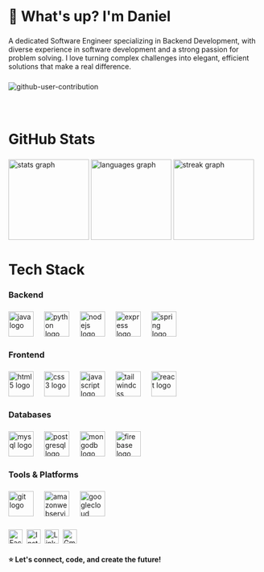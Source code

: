 <h1 align="left">🌊 What's up? I'm Daniel</h1>

###

<p align="left">A dedicated Software Engineer specializing in Backend Development, with diverse experience in software development and a strong passion for problem solving. I love turning complex challenges into elegant, efficient solutions that make a real difference.</p>

###

![github-user-contribution](https://github.com/user-attachments/assets/a603b184-2b97-4d0a-add7-dafa26a9cca3)

###

<br clear="both">


###

<h1 align="left">GitHub Stats</h1>

###

<div align="left">
  <img src="https://github-readme-stats.vercel.app/api?username=DanielHC16&hide_title=false&hide_rank=false&show_icons=true&include_all_commits=true&count_private=true&disable_animations=false&theme=merko&locale=en&hide_border=false&order=1&custom_title=My%20GitHub%20Stats" height="160" alt="stats graph" />
  
  <img src="https://github-readme-stats.vercel.app/api/top-langs?username=DanielHC16&locale=en&hide_title=false&layout=compact&card_width=320&langs_count=6&theme=merko&hide_border=false&order=2" height="160" alt="languages graph" />
  
  <img src="https://streak-stats.demolab.com?user=DanielHC16&locale=en&mode=daily&theme=merko&hide_border=false&border_radius=5&date_format=%5BY.%5Dn.j&order=3" height="160" alt="streak graph" />
</div>




###

<h1 align="left">Tech Stack</h1>

###

<h3 align="left">Backend</h3>

###

<div align="left">
  <img src="https://skillicons.dev/icons?i=java" height="50" alt="java logo"  />
  <img width="13" />
  <img src="https://skillicons.dev/icons?i=py" height="50" alt="python logo"  />
  <img width="13" />
  <img src="https://skillicons.dev/icons?i=nodejs" height="50" alt="nodejs logo"  />
  <img width="13" />
  <img src="https://skillicons.dev/icons?i=express" height="50" alt="express logo"  />
  <img width="13" />
  <img src="https://skillicons.dev/icons?i=spring" height="50" alt="spring logo"  />
</div>

###

<h3 align="left">Frontend</h3>

###

<div align="left">
  <img src="https://cdn.jsdelivr.net/gh/devicons/devicon/icons/html5/html5-original.svg" height="50" alt="html5 logo"  />
  <img width="13" />
  <img src="https://cdn.jsdelivr.net/gh/devicons/devicon/icons/css3/css3-original.svg" height="50" alt="css3 logo"  />
  <img width="13" />
  <img src="https://cdn.jsdelivr.net/gh/devicons/devicon/icons/javascript/javascript-original.svg" height="50" alt="javascript logo"  />
  <img width="13" />
  <img src="https://skillicons.dev/icons?i=tailwind" height="50" alt="tailwindcss logo"  />
  <img width="13" />
  <img src="https://skillicons.dev/icons?i=react" height="50" alt="react logo"  />
</div>

###

<h3 align="left">Databases</h3>

###

<div align="left">
  <img src="https://cdn.jsdelivr.net/gh/devicons/devicon/icons/mysql/mysql-original.svg" height="50" alt="mysql logo"  />
  <img width="13" />
  <img src="https://cdn.jsdelivr.net/gh/devicons/devicon/icons/postgresql/postgresql-original.svg" height="50" alt="postgresql logo"  />
  <img width="13" />
  <img src="https://cdn.jsdelivr.net/gh/devicons/devicon/icons/mongodb/mongodb-original.svg" height="50" alt="mongodb logo"  />
  <img width="13" />
  <img src="https://cdn.jsdelivr.net/gh/devicons/devicon/icons/firebase/firebase-plain.svg" height="50" alt="firebase logo"  />
</div>

###

<h3 align="left">Tools & Platforms</h3>

###

<div align="left">
  <img src="https://cdn.jsdelivr.net/gh/devicons/devicon/icons/git/git-original.svg" height="50" alt="git logo"  />
  <img width="13" />
  <img src="https://skillicons.dev/icons?i=aws" height="50" alt="amazonwebservices logo"  />
  <img width="13" />
  <img src="https://skillicons.dev/icons?i=gcp" height="50" alt="googlecloud logo"  />
</div>

###

<div align="left" style="display: flex; gap: 8px; flex-wrap: wrap;">
  <a href="https://www.facebook.com/hardy.0777" target="_blank" title="Facebook">
    <img src="https://img.shields.io/badge/-Facebook-1877F2?style=flat-square&logo=facebook&logoColor=white" alt="Facebook logo" height="28" />
  </a>
  <a href="https://www.instagram.com/dear.dnl/" target="_blank" title="Instagram">
    <img src="https://img.shields.io/badge/-Instagram-E4405F?style=flat-square&logo=instagram&logoColor=white" alt="Instagram logo" height="28" />
  </a>
  <a href="https://www.linkedin.com/in/danielcamacho777/" target="_blank" title="LinkedIn">
    <img src="https://img.shields.io/badge/-LinkedIn-0077B5?style=flat-square&logo=linkedin&logoColor=white" alt="LinkedIn logo" height="28" />
  </a>
  <a href="mailto:danielcamacho0416@gmail.com" target="_blank" title="Gmail">
    <img src="https://img.shields.io/badge/-Gmail-D14836?style=flat-square&logo=gmail&logoColor=white" alt="Gmail logo" height="28" />
  </a>
</div>


###

<h4 align="left">⭐ Let's connect, code, and create the future!</h4>

###
